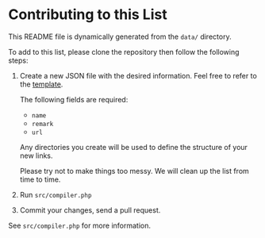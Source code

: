 # Contributing to this List

This README file is dynamically generated from the `data/` directory.

To add to this list, please clone the repository then follow the following steps:

1. Create a new JSON file with the desired information. Feel free to refer to 
   the [template](template/full.json).
   
   The following fields are required:
    * `name`
    * `remark`
    * `url`
   
   Any directories you create will be used to define the structure of your new
   links.
   
   Please try not to make things too messy. We will clean up the list from time
   to time.
   
2. Run `src/compiler.php`
3. Commit your changes, send a pull request.

See `src/compiler.php` for more information.